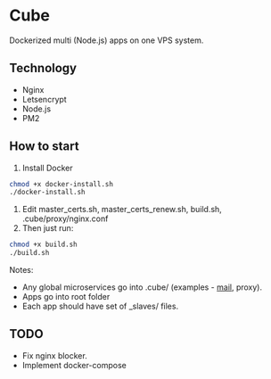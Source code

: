 # Cube

Dockerized multi (Node.js) apps on one VPS system.

## Technology

* Nginx
* Letsencrypt
* Node.js
* PM2

## How to start

1. Install Docker

```bash
chmod +x docker-install.sh
./docker-install.sh
```

1. Edit master_certs.sh, master_certs_renew.sh, build.sh, .cube/proxy/nginx.conf
2. Then just run:

```bash
chmod +x build.sh
./build.sh
```

Notes:

* Any global microservices go into .cube/ (examples - [mail](https://github.com/TalaikisInc/email_service), proxy).
* Apps go into root folder
* Each app should have set of _slaves/ files.

## TODO

* Fix nginx blocker.
* Implement docker-compose

